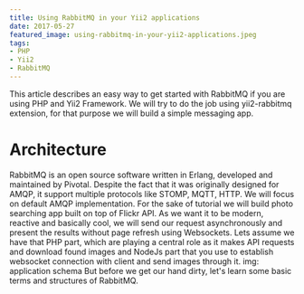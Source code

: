 ```yaml
---
title: Using RabbitMQ in your Yii2 applications
date: 2017-05-27
featured_image: using-rabbitmq-in-your-yii2-applications.jpeg
tags:
- PHP
- Yii2
- RabbitMQ
---
```

This article describes an easy way to get started with RabbitMQ if you are using PHP and Yii2 Framework. We will try to do the job using yii2-rabbitmq extension, for that purpose we will build a simple messaging app.

# Architecture
RabbitMQ is an open source software written in Erlang, developed and maintained by Pivotal. Despite the fact that it was originally designed for AMQP, it support multiple protocols like STOMP, MQTT, HTTP. We will focus on default AMQP implementation. For the sake of tutorial we will build photo searching app built on top of Flickr API. As we want it to be modern, reactive and basically cool, we will send our request asynchronously and present the results without page refresh using Websockets. Lets assume we have that PHP part, which are playing a central role as it makes API requests and download found images and NodeJs part that you use to establish websocket connection with client and send images through it.
img: application schema
But before we get our hand dirty, let's learn some basic terms and structures of RabbitMQ.